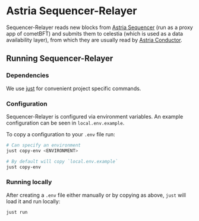 # Astria Sequencer-Relayer

Sequencer-Relayer reads new blocks from [Astria Sequencer](../astria-sequencer)
(run as a proxy app of cometBFT) and submits them to celestia (which is used as a
data availability layer), from which they are usually read by
[Astria Conductor](../astria-conductor).

## Running Sequencer-Relayer

### Dependencies

We use [just](https://just.systems/man/en/chapter_4.html) for convenient project
specific commands.

### Configuration

Sequencer-Relayer is configured via environment variables. An example
configuration can be seen in `local.env.example`.

To copy a configuration to your `.env` file run:

```bash
# Can specify an environment
just copy-env <ENVIRONMENT>

# By default will copy `local.env.example`
just copy-env
```

### Running locally

After creating a `.env` file either manually or by copying as above, `just` will
load it and run locally:

```bash
just run
```
